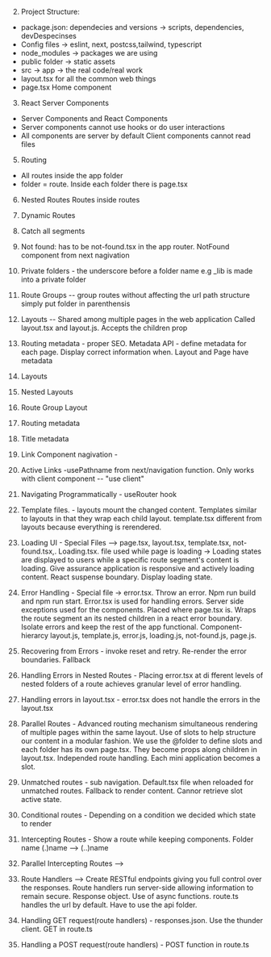 2. Project Structure:
- package.json: dependecies and versions -> scripts, dependencies, devDespecinses
- Config files -> eslint, next, postcss,tailwind, typescript
- node_modules -> packages we are using
- public folder -> static assets
- src -> app -> the real code/real work
- layout.tsx for all the common web things
- page.tsx Home component

3. React Server Components
- Server Components and React Components
- Server components cannot use hooks or do user interactions
- All components are server by default
Client components cannot read files

5. Routing
- All routes inside the app folder
- folder = route. Inside each folder there is page.tsx

6. Nested Routes
Routes inside routes

7. Dynamic Routes

8. Catch all segments

9. Not found: has to be not-found.tsx in the app router. NotFound component from next nagivation

10. Private folders - the underscore before a folder name e.g _lib is made into a private folder

11. Route Groups -- group routes without affecting the url path structure simply put folder in parenthensis

12. Layouts -- Shared among multiple pages in the web application
Called layout.tsx and layout.js. Accepts the children prop 

13. Routing metadata - proper SEO. Metadata API - define metadata for each page. Display correct information when. Layout and Page have metadata

14. Layouts

15. Nested Layouts

16. Route Group Layout

17. Routing metadata

18. Title metadata

19. Link Component nagivation - 

20. Active Links -usePathname from next/navigation function. Only works with client component -- "use client"

21. Navigating Programmatically - useRouter hook

22. Template files. - layouts mount the changed content. Templates similar to layouts in that they wrap each child layout. template.tsx different from layouts because everything is rerendered.

23. Loading UI - Special Files --> page.tsx, layout.tsx, template.tsx, not-found.tsx,. 
Loading.tsx. file used while page is loading -> Loading states are displayed to users while a specific route segment's content is loading. Give assurance application is responsive and actively loading content. React suspense boundary. Display loading state. 

24. Error Handling - Special file -> error.tsx. Throw an error. Npm run build and npm run start.
Error.tsx is used for handling errors. Server side exceptions used for the components. Placed where page.tsx is. Wraps the route segment an its nested children in a react error boundary. Isolate errors and keep the rest of the app functional. 
Component- hierarcy layout.js, template.js, error.js, loading.js, not-found.js, page.js.

25. Recovering from Errors - invoke reset and retry. Re-render the error boundaries. Fallback 

26. Handling Errors in Nested Routes - Placing error.tsx at di fferent  levels of nested folders of a route achieves granular level of error handling. 
27. Handling errors in layout.tsx - error.tsx does not handle the errors in the layout.tsx
28. Parallel Routes - Advanced routing mechanism simultaneous rendering of multiple pages within the same layout. Use of slots to help structure our content in a modular fashion. We use the @folder to define slots and each folder has its own page.tsx. They become props along children in layout.tsx. Independed route handling. Each mini application becomes a slot.
29. Unmatched routes - sub navigation. Default.tsx file when reloaded for unmatched routes. Fallback to render content. Cannor retrieve slot active state.
30. Conditional routes - Depending on a condition we decided which state to render
31. Intercepting Routes - Show a route while keeping components. Folder name (.)name --> (..)name
32. Parallel Intercepting Routes -->
33. Route Handlers --> Create RESTful endpoints giving you full control over the responses. Route handlers run server-side allowing information to remain secure. Response object. Use of async functions. route.ts handles the url by default. Have to use the api folder. 
34. Handling GET request(route handlers) - responses.json. Use the thunder client. GET in route.ts
35. Handling a POST request(route handlers) - POST function in route.ts